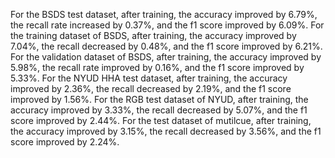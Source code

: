 For the BSDS test dataset, after training, the accuracy improved by 6.79%, the recall rate increased by 0.37%, and the f1 score improved by 6.09%.
For the training dataset of BSDS, after training, the accuracy improved by 7.04%, the recall decreased by 0.48%, and the f1 score improved by 6.21%.
For the validation dataset of BSDS, after training, the accuracy improved by 5.98%, the recall rate improved by 0.16%, and the f1 score improved by 5.33%.
For the NYUD HHA test dataset, after training, the accuracy improved by 2.36%, the recall decreased by 2.19%, and the f1 score improved by 1.56%.
For the RGB test dataset of NYUD, after training, the accuracy improved by 3.33%, the recall decreased by 5.07%, and the f1 score improved by 2.44%.
For the test dataset of mutilcue, after training, the accuracy improved by 3.15%, the recall decreased by 3.56%, and the f1 score improved by 2.24%.

